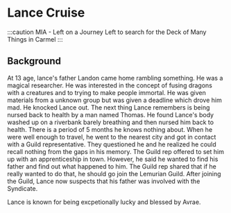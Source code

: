 # Lance Cruise

:::caution MIA - Left on a Journey
Left to search for the Deck of Many Things in Carmel
:::

## Background
At 13 age, lance's father Landon came home rambling something. He was a magical researcher. He was interested in the concept of fusing dragons with a creatures and to trying to make people immortal. He was given materials from a unknown group but was given a deadline which drove him mad. He knocked Lance out. The next thing Lance remembers is being nursed back to health by a man named Thomas. He found Lance's body washed up on a riverbank barely breathing and then nursed him back to health. There is a period of 5 months he knows nothing about. When he were well enough to travel, he went to the nearest city and got in contact with a Guild representative. They questioned he and he realized he could recall nothing from the gaps in his memory. The Guild rep offered to set him up with an apprenticeship in town. However, he said he wanted to find his father and find out what happened to him. The Guild rep shared that if he really wanted to do that, he should go join the Lemurian Guild. After joining the Guild, Lance now suspects that his father was involved with the Syndicate.

Lance is known for being excpetionally lucky and blessed by Avrae.

